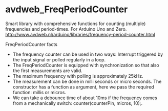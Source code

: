 # avdweb_FreqPeriodCounter
Smart library with comprehensive functions for counting (multiple) frequencies and period-times. For Arduino Uno and Zero.
http://www.avdweb.nl/arduino/libraries/frequency-period-counter.html

FreqPeriodCounter facts
- The frequency counter can be used in two ways: Interrupt triggered by the input signal or polled regularly in a loop.
- The FreqPeriodCounter is equipped with synchronization so that also the first measurements are valid.
- The maximum frequency with polling is approximately 25kHz.
- The measurement can be done in milli seconds or micro seconds. The constructor has a function as argument, here we pass the required function: millis or micros.
- We can take a debounce time of about 10ms if the frequency comes from a mechanically switch: counter(counterPin, micros, 10);.
